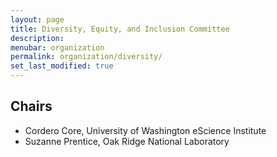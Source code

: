 ```yaml
---
layout: page
title: Diversity, Equity, and Inclusion Committee
description: 
menubar: organization
permalink: organization/diversity/
set_last_modified: true
---
```


## Chairs

- Cordero Core, University of Washington eScience Institute
- Suzanne Prentice, Oak Ridge National Laboratory
